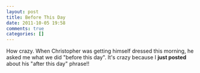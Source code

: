 ```yaml
---
layout: post
title: Before This Day
date: 2011-10-05 19:58
comments: true
categories: []
---
```

How crazy. When Christopher was getting himself dressed this morning, he asked me what we did "before this day". It's crazy because I <strong>just posted</strong> about his "after this day" phrase!!
